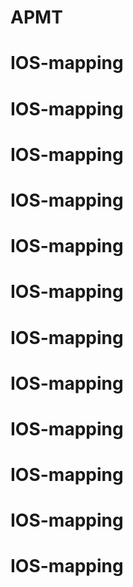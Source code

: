 # APMT
# IOS-mapping
# IOS-mapping
# IOS-mapping
# IOS-mapping
# IOS-mapping
# IOS-mapping
# IOS-mapping
# IOS-mapping
# IOS-mapping
# IOS-mapping
# IOS-mapping
# IOS-mapping
